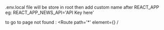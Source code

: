.env.local file will be store in root
then add custom name after REACT_APP eg: 
REACT_APP_NEWS_API='API Key here'


to go to page not found : <Route path='*' element={<PageNotFound />} /


